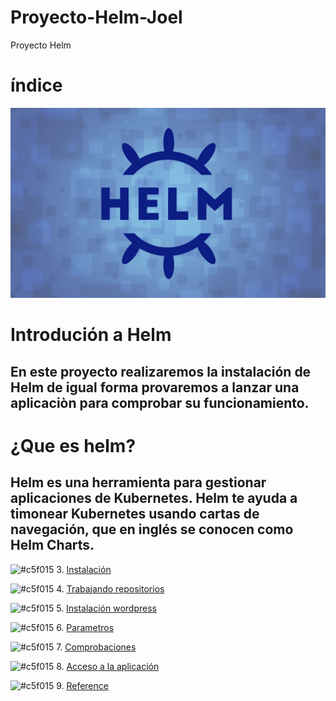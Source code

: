 # Proyecto-Helm-Joel
Proyecto Helm
# índice
![img](https://github.com/abarcajoel/Proyecto-Helm-Joel/blob/main/img/helm.png)
#

# Introdución a Helm
## En este proyecto realizaremos la instalación de Helm de igual forma provaremos a lanzar una aplicaciòn para comprobar su funcionamiento. 

# ¿Que es helm?
## Helm es una herramienta para gestionar aplicaciones de Kubernetes. Helm te ayuda a timonear Kubernetes usando cartas de navegación, que en inglés se conocen como Helm Charts. 



![#c5f015](https://via.placeholder.com/15/c5f015/000000?text=+) 3. [Instalación](https://github.com/abarcajoel/Proyecto-Helm-Joel/blob/main/md/instalacion.md)

![#c5f015](https://via.placeholder.com/15/c5f015/000000?text=+) 4. [Trabajando repositorios]()

![#c5f015](https://via.placeholder.com/15/c5f015/000000?text=+) 5. [Instalación wordpress]()

![#c5f015](https://via.placeholder.com/15/c5f015/000000?text=+) 6. [Parametros]()

![#c5f015](https://via.placeholder.com/15/c5f015/000000?text=+) 7. [Comprobaciones]()

![#c5f015](https://via.placeholder.com/15/c5f015/000000?text=+) 8. [Acceso a la aplicación]()

![#c5f015](https://via.placeholder.com/15/c5f015/000000?text=+) 9. [Reference]()


